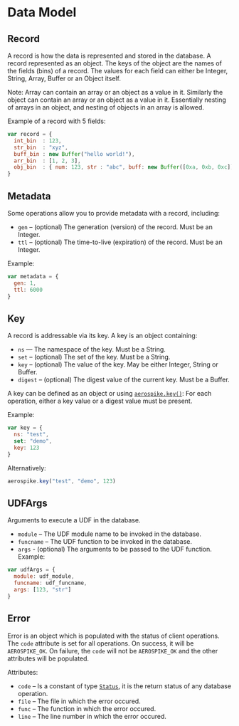# Data Model

<!--
################################################################################
record
################################################################################
-->
<a name="record"></a>

## Record

A record is how the data is represented and stored in the database. A record represented as an object. The keys of the object are the names of the fields (bins) of a record. The values for each field can either be Integer, String, Array,  Buffer or an Object itself.

Note: Array can contain an array or an object as a value in it. Similarly the object can contain an array or an object as a value in it. Essentially nesting of arrays in an object, and nesting of objects in an array is allowed.


Example of a record with 5 fields:

```js
var record = {
  int_bin  : 123,
  str_bin  : "xyz",
  buff_bin : new Buffer("hello world!"),
  arr_bin  : [1, 2, 3],
  obj_bin  : { num: 123, str : "abc", buff: new Buffer([0xa, 0xb, 0xc])}
}
```

<!--
################################################################################
metadata
################################################################################
-->
<a name="metadata"></a>

## Metadata

Some operations allow you to provide metadata with a record, including:

- `gen` – (optional) The generation (version) of the record. Must be an Integer.
- `ttl` – (optional) The time-to-live (expiration) of the record. Must be an Integer.

Example:

```js
var metadata = {
  gen: 1,
  ttl: 6000
}
```

<!--
################################################################################
key
################################################################################
-->
<a name="key"></a>

## Key

A record is addressable via its key. A key is an object containing:

- `ns` — The namespace of the key. Must be a String.
- `set` – (optional) The set of the key. Must be a String.
- `key` – (optional) The value of the key. May be either Integer, String or Buffer.
- `digest` – (optional) The digest value of the current key. Must be a Buffer.

A key can be defined as an object or using [`aerospike.key()`](aerospike.md#key):
For each operation, either a key value or a digest value must be present.

Example:

```js
var key = {
  ns: "test",
  set: "demo",
  key: 123
}
```

Alternatively:

```js
aerospike.key("test", "demo", 123)
```
<!--
################################################################################
UDFArgs
################################################################################
-->
<a name="UDFArgs"></a>

## UDFArgs

Arguments to execute a UDF in the database.

- `module`   – The UDF module name to be invoked in the database.
- `funcname` – The UDF function to be invoked in the database.
- `args`	 - (optional) The arguments to be passed to the UDF function.
Example:

```js
var udfArgs = {
  module: udf_module,
  funcname: udf_funcname,
  args: [123, "str"]
}
```


<!--
################################################################################
error
################################################################################
-->
<a name="error"></a>

## Error

Error is an object which is populated with the status of client operations. The
`code` attribute is set for all operations. On success, it will be
`AEROSPIKE_OK`. On failure, the `code` will not be `AEROSPIKE_OK` and the other
attributes will be populated.

Attributes:

- `code`    – Is a constant of type [`Status`](status.md), it is the return status of any database operation.
- `file`    – The file in which the error occured.
- `func`    – The function in which the error occured.
- `line`    – The line number in which the error occured.

